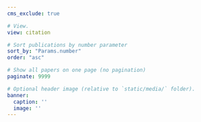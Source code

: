 ```yaml
---
cms_exclude: true

# View.
view: citation

# Sort publications by number parameter
sort_by: "Params.number"
order: "asc"

# Show all papers on one page (no pagination)
paginate: 9999

# Optional header image (relative to `static/media/` folder).
banner:
  caption: ''
  image: ''
---
```

